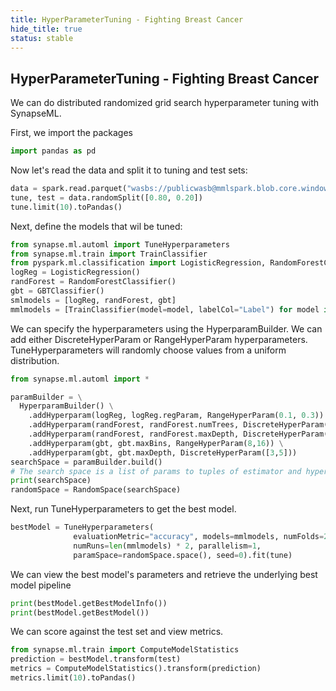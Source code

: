 ```yaml
---
title: HyperParameterTuning - Fighting Breast Cancer
hide_title: true
status: stable
---
```

## HyperParameterTuning - Fighting Breast Cancer

We can do distributed randomized grid search hyperparameter tuning with SynapseML.

First, we import the packages


```python
import pandas as pd

```

Now let's read the data and split it to tuning and test sets:


```python
data = spark.read.parquet("wasbs://publicwasb@mmlspark.blob.core.windows.net/BreastCancer.parquet")
tune, test = data.randomSplit([0.80, 0.20])
tune.limit(10).toPandas()
```

Next, define the models that wil be tuned:


```python
from synapse.ml.automl import TuneHyperparameters
from synapse.ml.train import TrainClassifier
from pyspark.ml.classification import LogisticRegression, RandomForestClassifier, GBTClassifier
logReg = LogisticRegression()
randForest = RandomForestClassifier()
gbt = GBTClassifier()
smlmodels = [logReg, randForest, gbt]
mmlmodels = [TrainClassifier(model=model, labelCol="Label") for model in smlmodels]
```

We can specify the hyperparameters using the HyperparamBuilder.
We can add either DiscreteHyperParam or RangeHyperParam hyperparameters.
TuneHyperparameters will randomly choose values from a uniform distribution.


```python
from synapse.ml.automl import *

paramBuilder = \
  HyperparamBuilder() \
    .addHyperparam(logReg, logReg.regParam, RangeHyperParam(0.1, 0.3)) \
    .addHyperparam(randForest, randForest.numTrees, DiscreteHyperParam([5,10])) \
    .addHyperparam(randForest, randForest.maxDepth, DiscreteHyperParam([3,5])) \
    .addHyperparam(gbt, gbt.maxBins, RangeHyperParam(8,16)) \
    .addHyperparam(gbt, gbt.maxDepth, DiscreteHyperParam([3,5]))
searchSpace = paramBuilder.build()
# The search space is a list of params to tuples of estimator and hyperparam
print(searchSpace)
randomSpace = RandomSpace(searchSpace)
```

Next, run TuneHyperparameters to get the best model.


```python
bestModel = TuneHyperparameters(
              evaluationMetric="accuracy", models=mmlmodels, numFolds=2,
              numRuns=len(mmlmodels) * 2, parallelism=1,
              paramSpace=randomSpace.space(), seed=0).fit(tune)
```

We can view the best model's parameters and retrieve the underlying best model pipeline


```python
print(bestModel.getBestModelInfo())
print(bestModel.getBestModel())
```

We can score against the test set and view metrics.


```python
from synapse.ml.train import ComputeModelStatistics
prediction = bestModel.transform(test)
metrics = ComputeModelStatistics().transform(prediction)
metrics.limit(10).toPandas()
```
